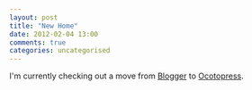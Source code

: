 ```yaml
---
layout: post
title: "New Home"
date: 2012-02-04 13:00
comments: true
categories: uncategorised
---
```


I'm currently checking out a move from [Blogger](http://www.blogger.com) to [Ocotopress](http://www.octopress.org).


